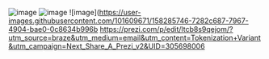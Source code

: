 ![image](https://user-images.githubusercontent.com/101609671/158285676-3b1b7f5a-7de6-4497-afa6-76709c642017.png)
![image](https://user-images.githubusercontent.com/101609671/158285736-ba2c7e71-f4e8-498c-8152-6fda18d0efdf.png)
![image](https://user-images.githubusercontent.com/101609671/158285746-7282c687-7967-4904-bae0-0c8634b996b
https://prezi.com/p/edit/ltcb8s9qejom/?utm_source=braze&utm_medium=email&utm_content=Tokenization+Variant&utm_campaign=Next_Share_A_Prezi_v2&UID=305698006
